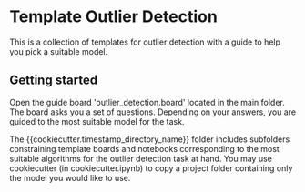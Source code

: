 # Template Outlier Detection

This is a collection of templates for outlier detection with a guide to help you pick a suitable model.

## Getting started

Open the  guide board 'outlier_detection.board' located in the main folder. The board asks you a set of questions. Depending on your answers, you are guided to the most suitable model for the task.

The {{cookiecutter.timestamp_directory_name}} folder includes subfolders constraining template boards and notebooks corresponding to the most suitable algorithms for the outlier detection task at hand. You may use cookiecutter (in cookiecutter.ipynb) to copy a project folder containing only the model you would like to use.